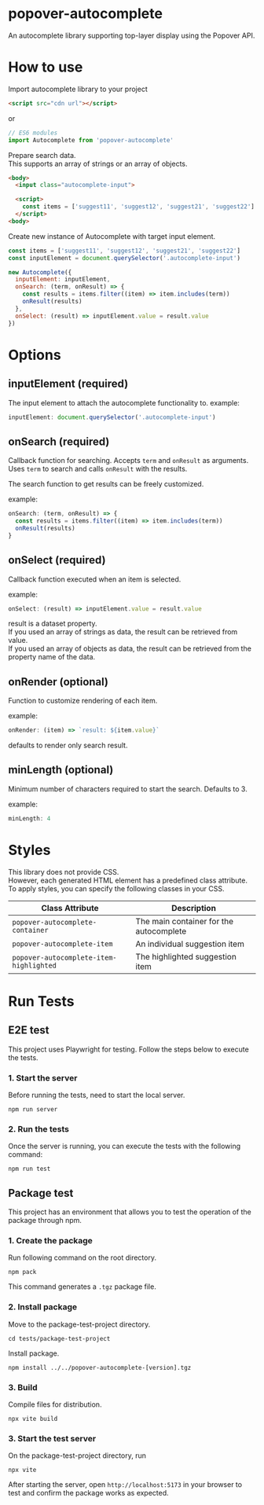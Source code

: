 # popover-autocomplete
An autocomplete library supporting top-layer display using the Popover API.

# How to use
Import autocomplete library to your project
```html
<script src="cdn url"></script>
```
or
```js
// ES6 modules
import Autocomplete from 'popover-autocomplete'
```
Prepare search data.   
This supports an array of strings or an array of objects.

```html
<body>
  <input class="autocomplete-input">

  <script>
    const items = ['suggest11', 'suggest12', 'suggest21', 'suggest22']
  </script>
<body>
```

Create new instance of Autocomplete with target input element.
```js
const items = ['suggest11', 'suggest12', 'suggest21', 'suggest22']
const inputElement = document.querySelector('.autocomplete-input')

new Autocomplete({
  inputElement: inputElement,
  onSearch: (term, onResult) => {
    const results = items.filter((item) => item.includes(term))
    onResult(results)
  },
  onSelect: (result) => inputElement.value = result.value
})
```
# Options
## inputElement (required)
The input element to attach the autocomplete functionality to.
example:
```js
inputElement: document.querySelector('.autocomplete-input')
```
## onSearch (required)
 Callback function for searching. Accepts `term` and `onResult` as arguments. Uses `term` to search and calls `onResult` with the results.   

 The search function to get results can be freely customized.  

example:
```js
onSearch: (term, onResult) => {
  const results = items.filter((item) => item.includes(term))
  onResult(results)
}
```
## onSelect (required)
Callback function executed when an item is selected.  

example:
```js
onSelect: (result) => inputElement.value = result.value
```
result is a dataset property.  
If you used an array of strings as data, the result can be retrieved from value.  
If you used an array of objects as data, the result can be retrieved from the property name of the data.
## onRender (optional)
Function to customize rendering of each item.  

example:
```js
onRender: (item) => `result: ${item.value}`
```
defaults to render only search result.
## minLength (optional)
Minimum number of characters required to start the search. Defaults to 3.

example:
```js
minLength: 4
```

# Styles
This library does not provide CSS.  
However, each generated HTML element has a predefined class attribute. To apply styles, you can specify the following classes in your CSS.

| Class Attribute                         | Description                             |
|-----------------------------------------|-----------------------------------------|
| `popover-autocomplete-container`        | The main container for the autocomplete |
| `popover-autocomplete-item`             | An individual suggestion item           |
| `popover-autocomplete-item-highlighted` | The highlighted suggestion item         |


# Run Tests
## E2E test
This project uses Playwright for testing. Follow the steps below to execute the tests.

### 1. Start the server
Before running the tests, need to start the local server.
```
npm run server
```

### 2. Run the tests
Once the server is running, you can execute the tests with the following command:
```
npm run test
```

## Package test
This project has an environment that allows you to test the operation of the package through npm.

### 1. Create the package
Run following command on the root directory.
```
npm pack
```
This command generates a `.tgz` package file.

### 2. Install package
Move to the package-test-project directory.
```
cd tests/package-test-project
```

Install package.
```
npm install ../../popover-autocomplete-[version].tgz
```

### 3. Build
Compile files for distribution.
```
npx vite build
```

### 3. Start the test server
On the package-test-project directory, run
```
npx vite
```

After starting the server, open `http://localhost:5173` in your browser to test and confirm the package works as expected.
